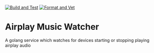 [![Build and Test](https://github.com/scosman/airplay-music-watcher/actions/workflows/test.yml/badge.svg)](https://github.com/scosman/airplay-music-watcher/actions/workflows/test.yml)
[![Format and Vet](https://github.com/scosman/airplay-music-watcher/actions/workflows/format_check.yml/badge.svg)](https://github.com/scosman/airplay-music-watcher/actions/workflows/format_check.yml)

# Airplay Music Watcher

A golang service which watches for devices starting or stopping playing airplay audio